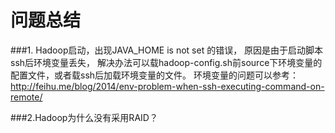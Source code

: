 # 问题总结

###1. Hadoop启动，出现JAVA_HOME is not set 的错误，
原因是由于启动脚本ssh后环境变量丢失，  解决办法可以载hadoop-config.sh前source下环境变量的配置文件，或者载ssh后加载环境变量的文件。
   环境变量的问题可以参考：http://feihu.me/blog/2014/env-problem-when-ssh-executing-command-on-remote/
   
###2.Hadoop为什么没有采用RAID？
   
   